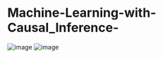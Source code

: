 # Machine-Learning-with-Causal_Inference-

![image](https://user-images.githubusercontent.com/53911989/182649355-588e90eb-bd3d-4706-9dbd-cc7f00b8780c.png)
![image](https://user-images.githubusercontent.com/53911989/182649787-55681712-a06e-4a4b-b8f5-4ba23d09cde9.png)
